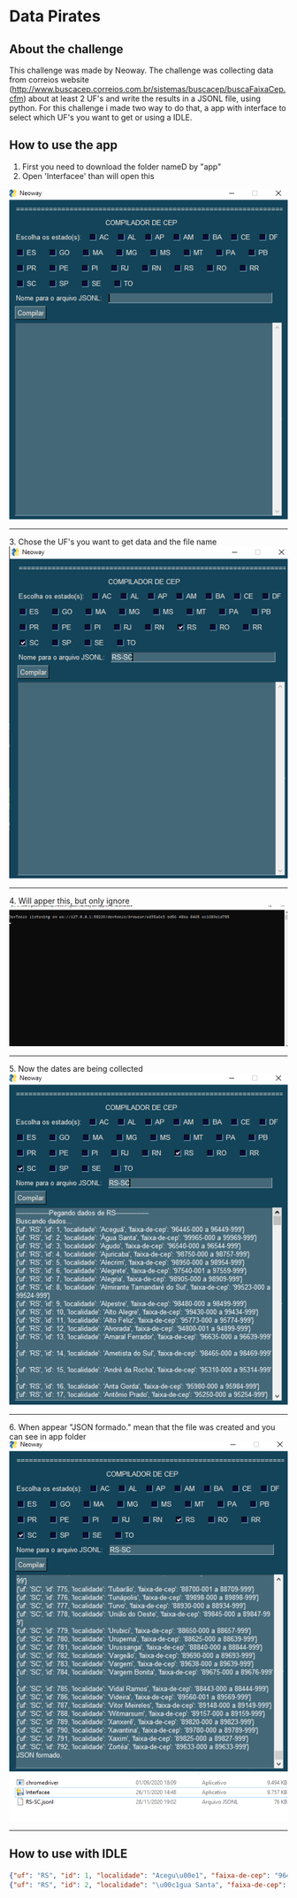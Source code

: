 # Data Pirates
##  About the challenge
 This challenge was made by Neoway. The challenge was collecting data from correios website (http://www.buscacep.correios.com.br/sistemas/buscacep/buscaFaixaCep.cfm) about at least 2 UF's and write the results in a JSONL file, using python. For this challenge i made two way to do that, a app with interface to select which UF's you want to get or using a IDLE.
 ## How to use the app
  1. First you need to download the folder nameD by "app"
  2. Open 'Interfacee' than will open this
  <img alt="IMG1" title="IMG1"  src="IMG1.png">
<hr>
  3. Chose the UF's you want to get data and the file name
  <img alt="IMG2" title="IMG2"  src="IMG2.png">
<hr>
  4. Will apper this, but only ignore
  <img alt="IMG3" title="IMG3"  src="IMG3.png">
<hr>
  5. Now the dates are being collected
  <img alt="IMG4" title="IMG4"  src="IMG4.png">
<hr>
  6. When appear "JSON formado." mean that the file was created and you can see in app folder
  <img alt="IMG5" title="IMG5"  src="IMG5.png">
  <img alt="IMG6" title="IMG6"  src="IMG6.png">
<hr>

 ## How to use with IDLE
 
 
 ```json
{"uf": "RS", "id": 1, "localidade": "Acegu\u00e1", "faixa-de-cep": "96445-000 a 96449-999"}
{"uf": "RS", "id": 2, "localidade": "\u00c1gua Santa", "faixa-de-cep": "99965-000 a 99969-999"}
```
